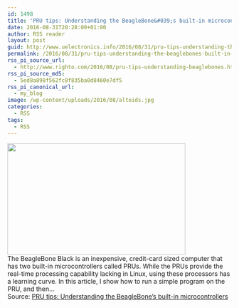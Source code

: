 ```yaml
---
id: 1498
title: 'PRU tips: Understanding the BeagleBone&#039;s built-in microcontrollers'
date: 2016-08-31T20:28:00+01:00
author: RSS reader
layout: post
guid: http://www.uelectronics.info/2016/08/31/pru-tips-understanding-the-beaglebones-built-in-microcontrollers/
permalink: /2016/08/31/pru-tips-understanding-the-beaglebones-built-in-microcontrollers/
rss_pi_source_url:
  - http://www.righto.com/2016/08/pru-tips-understanding-beaglebones.html
rss_pi_source_md5:
  - 5ed8a898f562fc8f835ba0d8460e7df5
rss_pi_canonical_url:
  - my_blog
image: /wp-content/uploads/2016/08/altoids.jpg
categories:
  - RSS
tags:
  - RSS
---
```

<img loading="lazy" src="https://www.uelectronics.info/wp-content/uploads/2016/08/altoids.jpg" width="400" height="250" />&#013;  
The BeagleBone Black is an inexpensive, credit-card sized computer that has two built-in microcontrollers called PRUs. While the PRUs provide the real-time processing capability lacking in Linux, using these processors has a learning curve. In this article, I show how to run a simple program on the PRU, and then…&#013;  
Source: <a href="http://www.righto.com/2016/08/pru-tips-understanding-beaglebones.html" target="_blank">PRU tips: Understanding the BeagleBone&#8217;s built-in microcontrollers</a>
